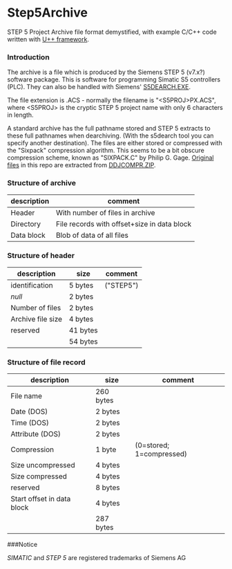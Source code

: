 # Step5Archive
STEP 5 Project Archive file format demystified, with example C/C++ code written with [U++ framework](https://www.ultimatepp.org/index.html).

### Introduction

The archive is a file which is produced by the Siemens STEP 5 (v7.x?) software package. This is software for programming Simatic S5 controllers (PLC). They can also be handled with Siemens' [S5DEARCH.EXE](https://support.industry.siemens.com/cs/document/1160072/archiving-dearchivingtool-for-step-5-v7-x-projekt-files?dti=0&lc=en-CY).

The file extension is .ACS - normally the filename is "\<S5PROJ\>PX.ACS", where \<S5PROJ\> is the cryptic STEP 5 project name with only 6 characters in length.

A standard archive has the full pathname stored and STEP 5 extracts to these full pathnames when dearchiving. (With the s5dearch tool you can specify another destination). The files are either stored or compressed with the "Sixpack" compression algorithm. This seems to be a bit obscure compression scheme, known as "SIXPACK.C" by Philip G. Gage. [Original files](resources/sixpack) in this repo are extracted from [DDJCOMPR.ZIP](https://www.sac.sk/download/pack/ddjcompr.zip).

### Structure of archive

| description | comment                                     |
| ----------- | ------------------------------------------- |
| Header      | With number of files in archive             |
| Directory   | File records with offset+size in data block |
| Data block  | Blob of data of all files                   |

### Structure of header

| description       | size     | comment   |
| ----------------- | -------- | --------- |
| identification    | 5 bytes  | ("STEP5") |
| *null*            | 2 bytes  |           |
| Number of files   | 2 bytes  |           |
| Archive file size | 4 bytes  |           |
| reserved          | 41 bytes |           |
|                   | 54 bytes |           |

### Structure of file record

| description                | size      | comment                  |
| -------------------------- | --------- | ------------------------ |
| File name                  | 260 bytes |                          |
| Date (DOS)                 | 2 bytes   |                          |
| Time (DOS)                 | 2 bytes   |                          |
| Attribute (DOS)            | 2 bytes   |                          |
| Compression                | 1 byte    | (0=stored; 1=compressed) |
| Size uncompressed          | 4 bytes   |                          |
| Size compressed            | 4 bytes   |                          |
| reserved                   | 8 bytes   |                          |
| Start offset in data block | 4 bytes   |                          |
|                            | 287 bytes |                          |


###Notice

*SIMATIC* and *STEP 5* are registered trademarks of Siemens AG
